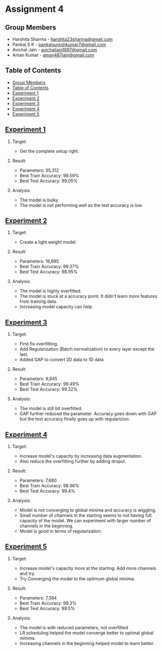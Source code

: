 # Assignment 4

## Group Members
- Harshita Sharma - harshita23sharma@gmail.com
- Pankaj S K - pankajsureshkumar7@gmail.com
- Avichal Jain - avichaljain1997@gmail.com
- Aman Kumar - aman487jain@gmail.com

## Table of Contents
- [Group Members](https://github.com/amanjain487/tsai-eva6/blob/main/Assignments/S5/README.md#group-members)
- [Table of Contents](https://github.com/amanjain487/tsai-eva6/blob/main/Assignments/S5/README.md#table-of-contents)
- [Experiment 1](https://github.com/amanjain487/tsai-eva6/blob/main/Assignments/S5/EVA6_Session5_CODE1.ipynb)
- [Experiment 2](https://github.com/amanjain487/tsai-eva6/blob/main/Assignments/S5/README.md#Experiment-2)
- [Experiment 3](https://github.com/amanjain487/tsai-eva6/blob/main/Assignments/S5/README.md#Experiment-3)
- [Experiment 4](https://github.com/amanjain487/tsai-eva6/blob/main/Assignments/S5/README.md#Experiment-4)
- [Experiment 5](https://github.com/amanjain487/tsai-eva6/blob/main/Assignments/S5/README.md#Experiment-5)

## [Experiment 1](https://github.com/amanjain487/tsai-eva6/blob/main/Assignments/S5/EVA6-_ession5_CODE1.ipynb)

1. Target:
    - Get the complete setup right.

2. Result:
    - Parameters: 35,312
    - Best Train Accuracy: 99.59%
    - Best Test Accuracy: 99.05%

3. Analysis:
    - The model is bulky
    - The model is not performing well as the test accuracy is low.


## [Experiment 2](https://github.com/amanjain487/tsai-eva6/blob/main/Assignments/S5/EVA6_Session5_CODE2.ipynb)

1. Target: 
    - Create a light weight model.

2. Result:
    - Parameters: 16,695
    - Best Train Accuracy: 99.37%
    - Best Test Accuracy: 98.95%

3. Analysis:
    - The model is highly overfitted.
    - The model is stuck at a accuracy point. It didn't learn more features from training data. 
    - Increasing model capacity can help


## [Experiment 3](https://github.com/amanjain487/tsai-eva6/blob/main/Assignments/S5/EVA6_Session5_CODE3.ipynb)

1. Target:
    - First fix overfitting.
    - Add Regularization (Batch normalization) to every layer except the last.
    - Added GAP to convert 2D data to 1D data 

2. Result:
    - Parameters: 9,845
    - Best Train Accuracy: 99.49%
    - Best Test Accuracy: 99.32%

3. Analysis:
    - The model is still bit overfitted.
    - GAP further reduced the parameter. Accuracy goes down with GAP but the test accuracy finally goes up with regularizion.


## [Experiment 4](https://github.com/amanjain487/tsai-eva6/blob/main/Assignments/S5/EVA6_Session5_CODE4.ipynb)

1. Target:
    - Increase model's capacity by increasing data augmentation.
    - Also reduce the overfitting further by adding droput.

2. Result:
    - Parameters: 7,680
    - Best Train Accuracy: 98.96%
    - Best Test Accuracy: 99.4%

3. Analysis:
    - Model is not converging to global minima and accuracy is wiggling.
    - Small number of channels in the starting seems to not having full capacity of the model. We can experiment with larger number of channels in the beginning.
    - Model is good in terms of regularization.

## [Experiment 5](https://github.com/amanjain487/tsai-eva6/blob/main/Assignments/S5/EVA6_Session5_CODE5.ipynb)

1. Target:
    - Increase model's capacity more at the starting. Add more channels and try.
    - Try Converging the model to the optimum global minima.

2. Result:
    - Parameters: 7,384
    - Best Train Accuracy: 99.3%
    - Best Test Accuracy: 99.5%

3. Analysis:
    - The model is with reduced parameters, not overfitted
    - LR scheduling helped the model converge better to optimal global minima.
    - Increasing channels in the beginning helped model to learn better.

